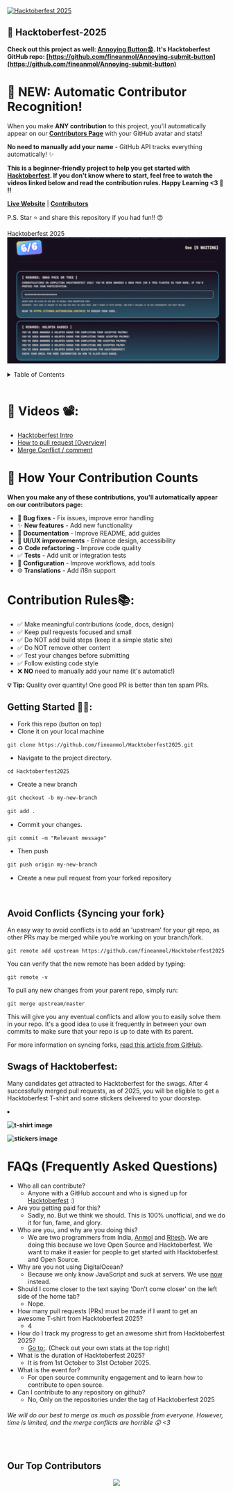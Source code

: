 [![Hacktoberfest 2025](https://img.shields.io/badge/Hacktoberfest-2025-blueviolet?style=for-the-badge&logo=github)](https://hacktoberfest.com/)
## 🎃 Hacktoberfest-2025

**Check out this project as well: [Annoying Button😡](https://annoyingsubmitbutton.netlify.app/). It's Hacktoberfest GitHub repo: [https://github.com/fineanmol/Annoying-submit-button](https://github.com/fineanmol/Annoying-submit-button)**

# 🎉 NEW: Automatic Contributor Recognition!

When you make **ANY contribution** to this project, you'll automatically appear on our [**Contributors Page**](https://fineanmol.github.io/Hacktoberfest2025/) with your GitHub avatar and stats!

**No need to manually add your name** - GitHub API tracks everything automatically! ✨

**This is a beginner-friendly project to help you get started with [Hacktoberfest](https://hacktoberfest.digitalocean.com/). If you don't know where to start, feel free to watch the videos linked below and read the contribution rules. Happy Learning <3 💙 !!**

[**Live Website**](https://fineanmol.github.io/Hacktoberfest2025/) | [**Contributors**](https://fineanmol.github.io/Hacktoberfest2025/#contributors)

P.S. Star ⭐ and share this repository if you had fun!! 😍

Hacktoberfest 2025
![Event Completed](/scripts/Event_Completed_.png)

<details>
  <summary>Table of Contents</summary>

- [📌 Videos 📽️:](#-videos-️)
- [Contribution Rules📚:](#contribution-rules)
  - [Getting Started 🤩🤗:](#getting-started-)
  - [Avoid Conflicts {Syncing your fork}](#avoid-conflicts-syncing-your-fork)
  - [Swags of Hacktoberfest:](#swags-of-hacktoberfest)
- [FAQs (Frequently Asked Questions)](#faqs-frequently-asked-questions)
  - [Our Top Contributors](#our-top-contributors)

</details>

<br />

# 📌 Videos 📽️:

- [Hacktoberfest Intro](https://www.youtube.com/watch?v=mq_FIHdxmIk)
- [How to pull request [Overview]](https://youtu.be/DIj2q02gvKs)
- [Merge Conflict / comment](https://youtu.be/zOx5PJTY8CI)

# 🎯 How Your Contribution Counts

**When you make any of these contributions, you'll automatically appear on our contributors page:**

- 🐛 **Bug fixes** - Fix issues, improve error handling
- ✨ **New features** - Add new functionality
- 📝 **Documentation** - Improve README, add guides
- 🎨 **UI/UX improvements** - Enhance design, accessibility
- ♻️ **Code refactoring** - Improve code quality
- ✅ **Tests** - Add unit or integration tests
- 🔧 **Configuration** - Improve workflows, add tools
- 🌐 **Translations** - Add i18n support

# Contribution Rules📚:

- ✅ Make meaningful contributions (code, docs, design)
- ✅ Keep pull requests focused and small
- ✅ Do NOT add build steps (keep it a simple static site)
- ✅ Do NOT remove other content
- ✅ Test your changes before submitting
- ✅ Follow existing code style
- ❌ **NO** need to manually add your name (it's automatic!)

**💡 Tip:** Quality over quantity! One good PR is better than ten spam PRs.

## Getting Started 🤩🤗:

- Fork this repo (button on top)
- Clone it on your local machine

```terminal
git clone https://github.com/fineanmol/Hacktoberfest2025.git
```

- Navigate to the project directory.

```terminal
cd Hacktoberfest2025
```

- Create a new branch

```markdown
git checkout -b my-new-branch
```

<!--- - Add your name to `contributors/contributorsList.js`. -->

```markdown
git add .
```

- Commit your changes.

```markdown
git commit -m "Relevant message"
```

- Then push

```markdown
git push origin my-new-branch
```

- Create a new pull request from your forked repository

<br>

## Avoid Conflicts {Syncing your fork}

An easy way to avoid conflicts is to add an 'upstream' for your git repo, as other PRs may be merged while you're working on your branch/fork.

```terminal
git remote add upstream https://github.com/fineanmol/Hacktoberfest2025
```

You can verify that the new remote has been added by typing:

```terminal
git remote -v
```

To pull any new changes from your parent repo, simply run:

```terminal
git merge upstream/master
```

This will give you any eventual conflicts and allow you to easily solve them in your repo. It's a good idea to use it frequently in between your own commits to make sure that your repo is up to date with its parent.

For more information on syncing forks, [read this article from GitHub](https://help.github.com/articles/syncing-a-fork/).

## Swags of Hacktoberfest:

Many candidates get attracted to Hacktoberfest for the swags. After 4 successfully merged pull requests, as of 2025, you will be eligible to get a Hacktoberfest T-shirt and some stickers delivered to your doorstep.

<li><B><p><img src="https://miro.medium.com/max/1050/1*4JctIO7irt8hFxBmTvUpiQ.jpeg" width="400" height="225" style="width: 400px; height: 225px;" alt="t-shirt image"></a></p><p><img src="https://miro.medium.com/max/1050/1*jkffr74bq5RsQ_xqDhgqYQ.jpeg" width="400" height="225" style="width: 400px; height: 225px;" alt="stickers image"></p>
</b></li>

# FAQs (Frequently Asked Questions)

- Who all can contribute?
  - Anyone with a GitHub account and who is signed up for [Hacktoberfest](https://hacktoberfest.digitalocean.com/) :)
- Are you getting paid for this?
  - Sadly, no. But we think we should. This is 100% unofficial, and we do it for fun, fame, and glory.
- Who are you, and why are you doing this?
  - We are two programmers from India, [Anmol](https://www.linkedin.com/in/fineanmol/) and [Ritesh](https://github.com/ritesh2905). We are doing this because we love Open Source and Hacktoberfest. We want to make it easier for people to get started with Hacktoberfest and Open Source.
- Why are you not using DigitalOcean?
  - Because we only know JavaScript and suck at servers. We use [now](https://zeit.co/now) instead.
- Should I come closer to the text saying 'Don't come closer' on the left side of the home tab?
  - Nope.
- How many pull requests (PRs) must be made if I want to get an awesome T-shirt from Hacktoberfest 2025?
  - 4
- How do I track my progress to get an awesome shirt from Hacktoberfest 2025?
  - [Go to:](https://hacktoberfest.digitalocean.com/profile/). (Check out your own stats at the top right)
- What is the duration of Hacktoberfest 2025?
  - It is from 1st October to 31st October 2025.
- What is the event for?
  - For open source community engagement and to learn how to contribute to open source.
- Can I contribute to any repository on github?
  - No, Only on the repositories under the tag of Hacktoberfest 2025

###### _We will do our best to merge as much as possible from everyone. However, time is limited, and the merge conflicts are horrible :astonished: <3_

<br>

## Our Top Contributors

<p align="center"><a href="https://github.com/fineanmol/Hacktoberfest2025/graphs/contributors">
  <img src="https://contrib.rocks/image?repo=fineanmol/Hacktoberfest2025" max={1000} columns={100} anon={1}/>
</a></p>

